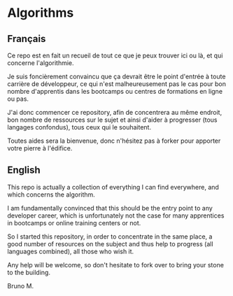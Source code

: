 # Algorithms


## Français
Ce repo est en fait un recueil de tout ce que je peux trouver ici ou là, et qui concerne l'algorithmie.

Je suis foncièrement convaincu que ça devrait être le point d'entrée à toute carrière de développeur, 
ce qui n'est malheureusement pas le cas pour bon nombre d'apprentis dans les bootcamps ou centres de formations en ligne ou pas.

J'ai donc commencer ce repository, afin de concentrera au même endroit, bon nombre de ressources sur le sujet 
et ainsi d'aider à progresser (tous langages confondus), tous ceux qui le souhaitent.

Toutes aides sera la bienvenue, donc n'hésitez pas à forker pour apporter votre pierre à l'édifice.



## English
This repo is actually a collection of everything I can find everywhere, and which concerns the algorithm.

I am fundamentally convinced that this should be the entry point to any developer career,
which is unfortunately not the case for many apprentices in bootcamps or online training centers or not.

So I started this repository, in order to concentrate in the same place, a good number of resources on the subject
and thus help to progress (all languages combined), all those who wish it.

Any help will be welcome, so don't hesitate to fork over to bring your stone to the building.


Bruno M.
